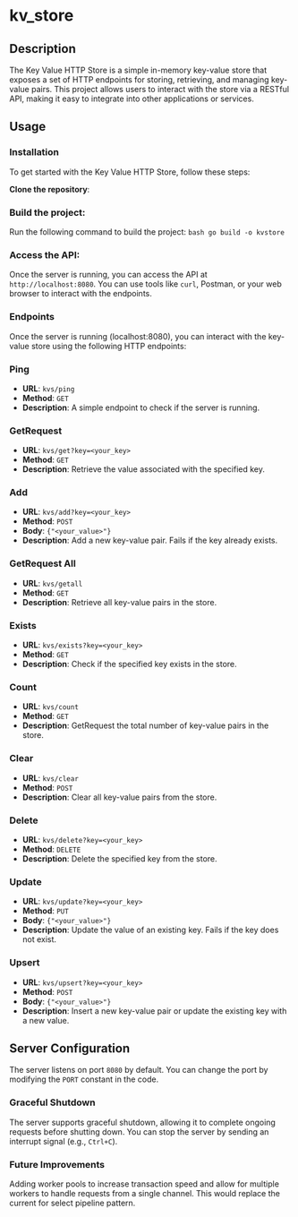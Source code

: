 # kv_store

## Description
The Key Value HTTP Store is a simple in-memory key-value store that exposes a set of HTTP endpoints for storing, retrieving, and managing key-value pairs. This project allows users to interact with the store via a RESTful API, making it easy to integrate into other applications or services.

## Usage

### Installation

To get started with the Key Value HTTP Store, follow these steps:

**Clone the repository**:

### Build the project:
Run the following command to build the project:
`bash go build -o kvstore`

### Access the API:
Once the server is running, you can access the API at `http://localhost:8080`. You can use tools like `curl`, Postman, or your web browser to interact with the endpoints.


### Endpoints
Once the server is running (localhost:8080), you can interact with the key-value store using the following HTTP endpoints:

### Ping
- **URL**: `kvs/ping`
- **Method**: `GET`
- **Description**: A simple endpoint to check if the server is running.

### GetRequest
- **URL**: `kvs/get?key=<your_key>`
- **Method**: `GET`
- **Description**: Retrieve the value associated with the specified key.

### Add
- **URL**: `kvs/add?key=<your_key>`
- **Method**: `POST`
- **Body**: `{"<your_value>"}`
- **Description**: Add a new key-value pair. Fails if the key already exists.

### GetRequest All
- **URL**: `kvs/getall`
- **Method**: `GET`
- **Description**: Retrieve all key-value pairs in the store.

### Exists
- **URL**: `kvs/exists?key=<your_key>`
- **Method**: `GET`
- **Description**: Check if the specified key exists in the store.

### Count
- **URL**: `kvs/count`
- **Method**: `GET`
- **Description**: GetRequest the total number of key-value pairs in the store.

### Clear
- **URL**: `kvs/clear`
- **Method**: `POST`
- **Description**: Clear all key-value pairs from the store.

### Delete
- **URL**: `kvs/delete?key=<your_key>`
- **Method**: `DELETE`
- **Description**: Delete the specified key from the store.

### Update
- **URL**: `kvs/update?key=<your_key>`
- **Method**: `PUT`
- **Body**: `{"<your_value>"}`
- **Description**: Update the value of an existing key. Fails if the key does not exist.

### Upsert
- **URL**: `kvs/upsert?key=<your_key>`
- **Method**: `POST`
- **Body**: `{"<your_value>"}`
- **Description**: Insert a new key-value pair or update the existing key with a new value. 

## Server Configuration

The server listens on port `8080` by default. You can change the port by modifying the `PORT` constant in the code.

### Graceful Shutdown

The server supports graceful shutdown, allowing it to complete ongoing requests before shutting down. You can stop the server by sending an interrupt signal (e.g., `Ctrl+C`).

### Future Improvements

Adding worker pools to increase transaction speed and allow for multiple workers to handle requests from a single channel. This would replace the current for select pipeline pattern.
